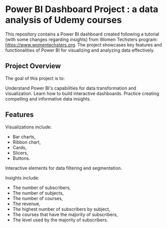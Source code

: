 # Power BI Dashboard Project : a data analysis of Udemy courses
This repository contains a Power BI dashboard created following a tutorial (with some changes regarding insights) from Women Techsters program: https://www.womentechsters.org. The project showcases key features and functionalities of Power BI for visualizing and analyzing data effectively.

## Project Overview
The goal of this project is to:

Understand Power BI's capabilities for data transformation and visualization.
Learn how to build interactive dashboards.
Practice creating compelling and informative data insights.

## Features

Visualizations include:
- Bar charts,
- Ribbon chart,
- Cards,
- Slicers,
- Buttons.

Interactive elements for data filtering and segmentation.

Insights include:

- The number of subscribers,
- The number of subjects,
- The number of courses,
- The revenue,
- The highest number of subscribers by subject,
- The courses that have the majority of subscribers,
- The level used by the majority of subscribers.
